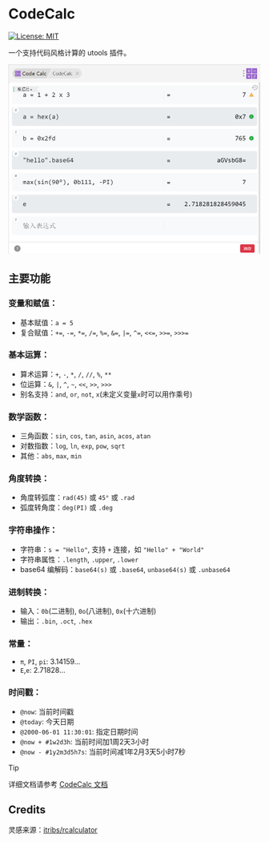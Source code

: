 # CodeCalc 
[![License: MIT](https://img.shields.io/badge/License-MIT-green.svg)](https://opensource.org/licenses/MIT)

一个支持代码风格计算的 utools 插件。

![](images/img1.png)

## 主要功能

### 变量和赋值：
- 基本赋值：`a = 5`
- 复合赋值：`+=`, `-=`, `*=`, `/=`, `%=`, `&=`, `|=`, `^=`, `<<=`, `>>=`, `>>>=`

### 基本运算：
- 算术运算：`+`, `-`, `*`, `/`, `//`, `%`, `**`
- 位运算：`&`, `|`, `^`, `~`, `<<`, `>>`, `>>>`
- 别名支持：`and`, `or`, `not`, `x`(未定义变量`x`时可以用作乘号)

### 数学函数：
- 三角函数：`sin`, `cos`, `tan`, `asin`, `acos`, `atan`
- 对数指数：`log`, `ln`, `exp`, `pow`, `sqrt`
- 其他：`abs`, `max`, `min`

### 角度转换：
- 角度转弧度：`rad(45)` 或 `45°` 或 `.rad`
- 弧度转角度：`deg(PI)` 或 `.deg`


### 字符串操作：
- 字符串：`s = "Hello"`, 支持 `+` 连接，如 `"Hello" + "World"`
- 字符串属性：`.length`, `.upper`, `.lower`
- base64 编解码：`base64(s)` 或 `.base64`, `unbase64(s)` 或  `.unbase64`

### 进制转换：
- 输入：`0b`(二进制), `0o`(八进制), `0x`(十六进制)
- 输出：`.bin`, `.oct`, `.hex`

### 常量：
- `π`, `PI`, `pi`: 3.14159...
- `E`,`e`: 2.71828...

### 时间戳：
- `@now`: 当前时间戳
- `@today`: 今天日期
- `@2000-06-01 11:30:01`: 指定日期时间
- `@now + #1w2d3h`: 当前时间加1周2天3小时
- `@now - #1y2m3d5h7s`: 当前时间减1年2月3天5小时7秒


> [!TIP] 
> 详细文档请参考 [CodeCalc 文档](https://epleone.github.io/codecalc-doc/)


## Credits
灵感来源：[itribs/rcalculator](https://github.com/itribs/rcalculator)
